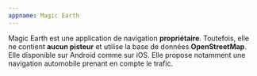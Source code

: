 ```yaml
---
appname: Magic Earth
---
```


Magic Earth est une application de navigation **propriétaire**. Toutefois, elle ne contient **aucun pisteur** et utilise la base de données **OpenStreetMap**. Elle disponible sur Android comme sur iOS. Elle propose notamment une navigation automobile prenant en compte le trafic.
